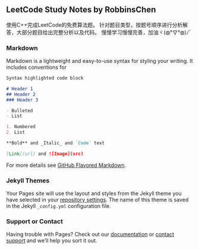 ## LeetCode Study Notes by RobbinsChen

使用C++完成LeetCode的免费算法题。
针对题目类型，按题号顺序进行分析解答，大部分题目给出完整分析以及代码。
慢慢学习慢慢完善，加油ヾ(◍°∇°◍)ﾉﾞ

### Markdown

Markdown is a lightweight and easy-to-use syntax for styling your writing. It includes conventions for

```markdown
Syntax highlighted code block

# Header 1
## Header 2
### Header 3

- Bulleted
- List

1. Numbered
2. List

**Bold** and _Italic_ and `Code` text

[Link](url) and ![Image](src)
```

For more details see [GitHub Flavored Markdown](https://guides.github.com/features/mastering-markdown/).

### Jekyll Themes

Your Pages site will use the layout and styles from the Jekyll theme you have selected in your [repository settings](https://github.com/RobbinsChen/LeetCodeStudy/settings). The name of this theme is saved in the Jekyll `_config.yml` configuration file.

### Support or Contact

Having trouble with Pages? Check out our [documentation](https://help.github.com/categories/github-pages-basics/) or [contact support](https://github.com/contact) and we’ll help you sort it out.
